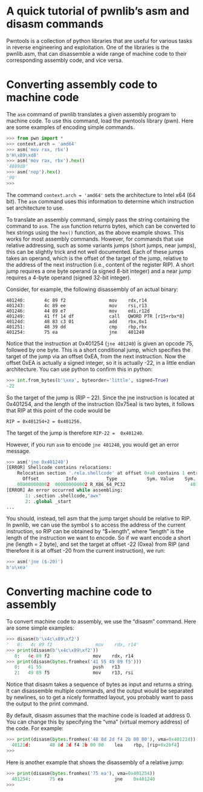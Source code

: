 
# A quick tutorial of pwnlib’s asm and disasm commands

Pwntools is a collection of python libraries that are useful for various tasks in reverse engineering and exploitation. One of the libraries is the pwnlib.asm, that can disassemble a wide range of machine code to their corresponding assembly code, and vice versa. 


# Converting assembly code to machine code

The `asm` command of pwnlib translates a given assembly program to machine code. To use this command, load the pwntools library (pwn). Here are some examples of encoding simple commands.


```python
>>> from pwn import *
>>> context.arch = 'amd64'
>>> asm('mov rax, rbx')
b'H\x89\xd8'
>>> asm('mov rax, rbx').hex()
'4889d8'
>>> asm('nop').hex()
'90'
>>> 
```

The command `context.arch = 'amd64'` sets the architecture to Intel x64 (64 bit). The `asm` command uses this information to determine which instruction set architecture to use. 

To translate an assembly command, simply pass the string containing the command to `asm`. The `asm` function returns bytes, which can be converted to hex strings using the `hex()` function, as the above example shows. This works for most assembly commands. However, for commands that use relative addressing, such as some variants jumps (short jumps, near jumps), this can be slightly trick and not well documented. Each of these jumps takes an operand, which is the offset of the target of the jump, relative to the address of the next instruction (i.e., content of the register RIP). A short jump requires a one byte operand (a signed 8-bit integer) and a near jump requires a 4-byte operand (signed 32-bit integer). 

Consider, for example, the following disassembly of an actual binary:

```
401240:       4c 89 f2                mov    rdx,r14
401243:       4c 89 ee                mov    rsi,r13
401246:       44 89 e7                mov    edi,r12d
401249:       41 ff 14 df             call   QWORD PTR [r15+rbx*8]
40124d:       48 83 c3 01             add    rbx,0x1
401251:       48 39 dd                cmp    rbp,rbx
401254:       75 ea                   jne    401240
```

Notice that the instruction at 0x401254 (`jne 401240`) is given an opcode 75, followed by one byte. This is a short conditional jump, which specifies the target of the jump via an offset 0xEA, from the next instruction. Now the offset 0xEA is actually a signed integer, so it is actually -22, in a little endian architecture. You can use python to confirm this in python: 

```python
>>> int.from_bytes(b'\xea', byteorder='little', signed=True)
-22
```

So the target of the jump is (RIP – 22). Since the jne instruction is located at 0x401254, and the length of the instruction (0x75ea) is two bytes, it follows that RIP at this point of the code would be 

```
RIP = 0x401254+2 = 0x401256.
```

The target of the jump is therefore `RIP-22 =  0x401240`. 

However, if you run `asm` to encode `jne 401240`, you would get an error message. 

```python
>>> asm('jne 0x401240')
[ERROR] Shellcode contains relocations:
    Relocation section '.rela.shellcode' at offset 0xa0 contains 1 entry:
      Offset          Info           Type           Sym. Value    Sym. Name + Addend
    000000000002  000000000002 R_X86_64_PC32                        40123c
[ERROR] An error occurred while assembling:
       1: .section .shellcode,"awx"
       2: .global _start
...
```

You should, instead, tell asm that the jump target should be relative to RIP.  In pwnlib, we can use the symbol `$` to access the address of the current instruction, so RIP can be obtained by “$+length”, where “length” is the length of the instruction we want to encode. So if we want encode a short jne (length = 2 byte), and set the target at offset -22 (0xea) from RIP (and therefore it is at offset -20 from the current instruction), we run:  

```python
>>> asm('jne ($-20)')
b'u\xea'
```

# Converting machine code to assembly

To convert machine code to assembly, we use the “disasm” command. Here are some simple examples:

```python
>>> disasm(b'\x4c\x89\xf2')
'   0:   4c 89 f2                mov    rdx, r14'
>>> print(disasm(b'\x4c\x89\xf2'))
   0:   4c 89 f2                mov    rdx, r14
>>> print(disasm(bytes.fromhex('41 55 49 89 f5')))
   0:   41 55                   push   r13
   2:   49 89 f5                mov    r13, rsi
```

Notice that disasm takes a sequence of bytes as input and returns a string. It can disassemble multiple commands, and the output would be separated by newlines, so to get a nicely formatted layout, you probably want to pass the output to the print command. 

By default, disasm assumes that the machine code is loaded at address 0. You can change this by specifying the “vma” (virtual memory address) of the code. For example: 

```python
>>> print(disasm(bytes.fromhex('48 8d 2d f4 2b 00 00'), vma=0x40121d))
  40121d:       48 8d 2d f4 2b 00 00    lea    rbp, [rip+0x2bf4]        # 0x403e18
>>> 
```

Here is another example that shows the disassembly of a relative jump: 

```python
>>> print(disasm(bytes.fromhex('75 ea'), vma=0x401254))
  401254:       75 ea                   jne    0x401240
>>> 
```
